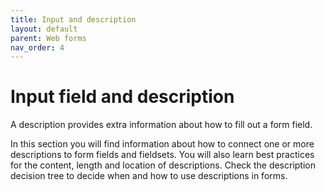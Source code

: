 ```yaml
---
title: Input and description
layout: default
parent: Web forms
nav_order: 4
---
```


# Input field and description

A description provides extra information about how to fill out a form field. 

In this section you will find information about how to connect one or more descriptions to form fields and fieldsets. You will also learn best practices for the content, length and location of descriptions. Check the description decision tree to decide when and how to use descriptions in forms.
